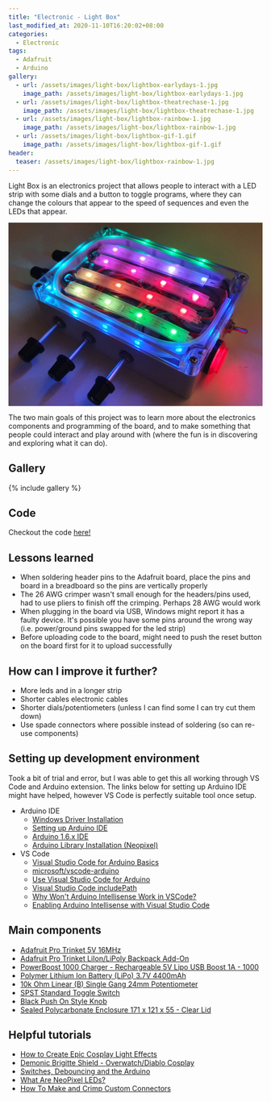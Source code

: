 ```yaml
---
title: "Electronic - Light Box"
last_modified_at: 2020-11-10T16:20:02+08:00
categories:
  - Electronic
tags:
  - Adafruit
  - Arduino
gallery:
  - url: /assets/images/light-box/lightbox-earlydays-1.jpg
    image_path: /assets/images/light-box/lightbox-earlydays-1.jpg
  - url: /assets/images/light-box/lightbox-theatrechase-1.jpg
    image_path: /assets/images/light-box/lightbox-theatrechase-1.jpg
  - url: /assets/images/light-box/lightbox-rainbow-1.jpg
    image_path: /assets/images/light-box/lightbox-rainbow-1.jpg
  - url: /assets/images/light-box/lightbox-gif-1.gif
    image_path: /assets/images/light-box/lightbox-gif-1.gif
header:
  teaser: /assets/images/light-box/lightbox-rainbow-1.jpg
---
```


Light Box is an electronics project that allows people to interact with a LED strip with some dials and a button to toggle programs, where they can change the colours that appear to the speed of sequences and even the LEDs that appear.

<img style="margin-left:auto;margin-right:auto;display:block" src="/assets/images/light-box/lightbox-rainbow-1.jpg">

The two main goals of this project was to learn more about the electronics components and programming of the board, and to make something that people could interact and play around with (where the fun is in discovering and exploring what it can do).

## Gallery

{% include gallery %}

## Code

Checkout the code <a href="https://gist.github.com/ChrisWoody/4409806fbc3860d5780e14eb9f3f77a0" rel="noreferrer noopener" target="_blank">here!</a>

## Lessons learned

* When soldering header pins to the Adafruit board, place the pins and board in a breadboard so the pins are vertically properly
* The 26 AWG crimper wasn't small enough for the headers/pins used, had to use pliers to finish off the crimping. Perhaps 28 AWG would work
* When plugging in the board via USB, Windows might report it has a faulty device. It's possible you have some pins around the wrong way (i.e. power/ground pins swapped for the led strip)
* Before uploading code to the board, might need to push the reset button on the board first for it to upload successfully

## How can I improve it further?

* More leds and in a longer strip
* Shorter cables electronic cables
* Shorter dials/potentiometers (unless I can find some I can try cut them down)
* Use spade connectors where possible instead of soldering (so can re-use components)

## Setting up development environment

Took a bit of trial and error, but I was able to get this all working through VS Code and Arduino extension. The links below for setting up Arduino IDE might have helped, however VS Code is perfectly suitable tool once setup.

* Arduino IDE
  * <a href="https://learn.adafruit.com/adafruit-arduino-ide-setup/windows-driver-installation" rel="noreferrer noopener" target="_blank">Windows Driver Installation</a>
  * <a href="https://learn.adafruit.com/introducing-pro-trinket/setting-up-arduino-ide" rel="noreferrer noopener" target="_blank">Setting up Arduino IDE</a>
  * <a href="https://learn.adafruit.com/adafruit-arduino-ide-setup/arduino-1-dot-6-x-ide" rel="noreferrer noopener" target="_blank">Arduino 1.6.x IDE</a>
  * <a href="https://learn.adafruit.com/adafruit-neopixel-uberguide/arduino-library-installation" rel="noreferrer noopener" target="_blank">Arduino Library Installation (Neopixel)</a>
* VS Code
  * <a href="http://arduinoetcetera.blogspot.com/2019/11/visual-studio-code-for-arduino-basics.html?m=1" rel="noreferrer noopener" target="_blank">Visual Studio Code for Arduino Basics</a>
  * <a href="https://github.com/microsoft/vscode-arduino" rel="noreferrer noopener" target="_blank">microsoft/vscode-arduino</a>
  * <a href="https://medium.com/home-wireless/use-visual-studio-code-for-arduino-2d0cf4c1760b" rel="noreferrer noopener" target="_blank">Use Visual Studio Code for Arduino</a>
  * <a href="https://stackoverflow.com/questions/37522462/visual-studio-code-includepath" rel="noreferrer noopener" target="_blank">Visual Studio Code includePath</a>
  * <a href="https://stackoverflow.com/questions/51614871/why-wont-arduino-intellisense-work-in-vscode" rel="noreferrer noopener" target="_blank">Why Won't Arduino Intellisense Work in VSCode?</a>
  * <a href="https://cuneyt.aliustaoglu.biz/en/enabling-arduino-intellisense-with-visual-studio-code/" rel="noreferrer noopener" target="_blank">Enabling Arduino Intellisense with Visual Studio Code</a>

## Main components

* <a href="https://core-electronics.com.au/adafruit-pro-trinket-5v-16mhz.html" rel="noreferrer noopener" target="_blank">Adafruit Pro Trinket 5V 16MHz</a>
* <a href="https://core-electronics.com.au/adafruit-pro-trinket-liion-lipoly-backpack-add-on.html" rel="noreferrer noopener" target="_blank">Adafruit Pro Trinket LiIon/LiPoly Backpack Add-On</a>
* <a href="https://core-electronics.com.au/powerboost-1000-charger-rechargeable-5v-lipo-usb-boost-at-1a-1000c.html" rel="noreferrer noopener" target="_blank">PowerBoost 1000 Charger - Rechargeable 5V Lipo USB Boost 1A - 1000</a>
* <a href="https://core-electronics.com.au/polymer-lithium-ion-battery-4400mah.html" rel="noreferrer noopener" target="_blank">Polymer Lithium Ion Battery (LiPo) 3.7V 4400mAh</a>
* <a href="https://www.jaycar.com.au/10k-ohm-linear-b-single-gang-24mm-potentiometer/p/RP3510" rel="noreferrer noopener" target="_blank">10k Ohm Linear (B) Single Gang 24mm Potentiometer</a>
* <a href="https://www.jaycar.com.au/spst-standard-toggle-switch/p/ST0570" rel="noreferrer noopener" target="_blank">SPST Standard Toggle Switch</a>
* <a href="https://www.jaycar.com.au/black-push-on-style-knob/p/HK7707" rel="noreferrer noopener" target="_blank">Black Push On Style Knob</a>
* <a href="https://www.jaycar.com.au/sealed-polycarbonate-enclosure-171-x-121-x-55-clear-lid/p/HB6248" rel="noreferrer noopener" target="_blank">Sealed Polycarbonate Enclosure 171 x 121 x 55 - Clear Lid</a>

## Helpful tutorials

* <a href="https://www.youtube.com/watch?v=U_Kl1YCDO2E" rel="noreferrer noopener" target="_blank">How to Create Epic Cosplay Light Effects</a>
* <a href="https://www.youtube.com/watch?v=Ku2_91NZPZ8" rel="noreferrer noopener" target="_blank">Demonic Brigitte Shield - Overwatch/Diablo Cosplay</a>
* <a href="https://core-electronics.com.au/tutorials/switch-debouncing-with-arduino.html" rel="noreferrer noopener" target="_blank">Switches, Debouncing and the Arduino</a>
* <a href="https://core-electronics.com.au/tutorials/what-are-neopixel-leds.html" rel="noreferrer noopener" target="_blank">What Are NeoPixel LEDs?</a>
* <a href="https://core-electronics.com.au/tutorials/how-to-crimp-custom-connectors.html" rel="noreferrer noopener" target="_blank">How To Make and Crimp Custom Connectors</a>
